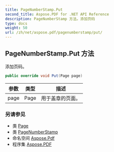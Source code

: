 ```yaml
---
title: PageNumberStamp.Put
second_title: Aspose.PDF for .NET API Reference
description: PageNumberStamp 方法。添加页码
type: docs
weight: 50
url: /zh/net/aspose.pdf/pagenumberstamp/put/
---
```

## PageNumberStamp.Put 方法

添加页码。

```csharp
public override void Put(Page page)
```

| 参数 | 类型 | 描述 |
| --- | --- | --- |
| page | Page | 用于盖章的页面。 |

### 另请参见

* 类 [Page](../../page/)
* 类 [PageNumberStamp](../)
* 命名空间 [Aspose.Pdf](../../../aspose.pdf/)
* 程序集 [Aspose.PDF](../../../)